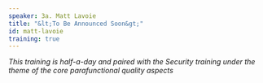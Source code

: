 ```yaml
---
speaker: 3a. Matt Lavoie
title: "&lt;To Be Announced Soon&gt;"
id: matt-lavoie
training: true
---
```

<i> This training is half-a-day and paired with the Security training under the theme of the core parafunctional quality aspects</i>
